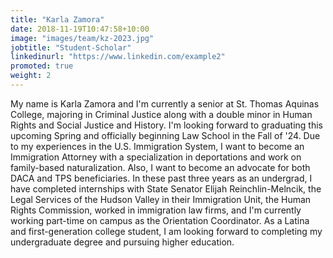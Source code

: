 ```yaml
---
title: "Karla Zamora"
date: 2018-11-19T10:47:58+10:00
image: "images/team/kz-2023.jpg"
jobtitle: "Student-Scholar"
linkedinurl: "https://www.linkedin.com/example2"
promoted: true
weight: 2
---
```


My name is Karla Zamora and I'm currently a senior at St. Thomas Aquinas College, majoring in Criminal Justice along with a double minor in Human Rights and Social Justice and History. I'm looking forward to graduating this upcoming Spring and officially beginning Law School in the Fall of '24. Due to my experiences in the U.S. Immigration System, I want to become an Immigration Attorney with a specialization in deportations and work on family-based naturalization. Also, I want to become an advocate for both DACA and TPS beneficiaries. In these past three years as an undergrad, I have completed internships with State Senator Elijah Reinchlin-Melncik, the Legal Services of the Hudson Valley in their Immigration Unit, the Human Rights Commission, worked in immigration law firms, and I'm currently working part-time on campus as the Orientation Coordinator. As a Latina and first-generation college student, I am looking forward to completing my undergraduate degree and pursuing higher education. 


